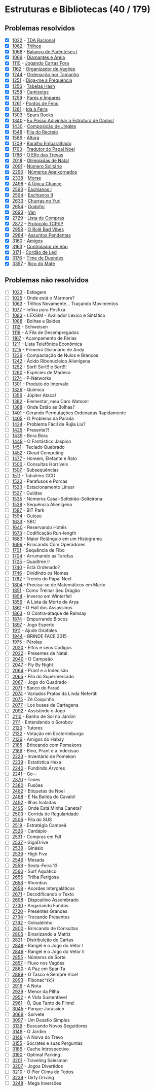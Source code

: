 # Estruturas e Bibliotecas (40 / 179)



## Problemas resolvidos

- [x]  [1022](https://www.beecrowd.com.br/judge/pt/problems/view/1022) - [TDA Racional](https://github.com/potigol/beecrowd/blob/master/src/1000/1022.poti)
- [x]  [1062](https://www.beecrowd.com.br/judge/pt/problems/view/1062) - [Trilhos](https://github.com/potigol/beecrowd/blob/master/src/1000/1062.poti)
- [x]  [1068](https://www.beecrowd.com.br/judge/pt/problems/view/1068) - [Balanço de Parênteses I](https://github.com/potigol/beecrowd/blob/master/src/1000/1068.poti)
- [x]  [1069](https://www.beecrowd.com.br/judge/pt/problems/view/1069) - [Diamantes e Areia](https://github.com/potigol/beecrowd/blob/master/src/1000/1069.poti)
- [x]  [1110](https://www.beecrowd.com.br/judge/pt/problems/view/1110) - [Jogando Cartas Fora](https://github.com/potigol/beecrowd/blob/master/src/1100/1110.poti)
- [x]  [1162](https://www.beecrowd.com.br/judge/pt/problems/view/1162) - [Organizador de Vagões](https://github.com/potigol/beecrowd/blob/master/src/1100/1162.poti)
- [x]  [1244](https://www.beecrowd.com.br/judge/pt/problems/view/1244) - [Ordenação por Tamanho](https://github.com/potigol/beecrowd/blob/master/src/1200/1244.poti)
- [x]  [1251](https://www.beecrowd.com.br/judge/pt/problems/view/1251) - [Diga-me a Frequência](https://github.com/potigol/beecrowd/blob/master/src/1200/1251.poti)
- [x]  [1256](https://www.beecrowd.com.br/judge/pt/problems/view/1256) - [Tabelas Hash](https://github.com/potigol/beecrowd/blob/master/src/1200/1256.poti)
- [x]  [1258](https://www.beecrowd.com.br/judge/pt/problems/view/1258) - [Camisetas](https://github.com/potigol/beecrowd/blob/master/src/1200/1258.poti)
- [x]  [1259](https://www.beecrowd.com.br/judge/pt/problems/view/1259) - [Pares e Ímpares](https://github.com/potigol/beecrowd/blob/master/src/1200/1259.poti)
- [x]  [1261](https://www.beecrowd.com.br/judge/pt/problems/view/1261) - [Pontos de Feno](https://github.com/potigol/beecrowd/blob/master/src/1200/1261.poti)
- [x]  [1281](https://www.beecrowd.com.br/judge/pt/problems/view/1281) - [Ida à Feira](https://github.com/potigol/beecrowd/blob/master/src/1200/1281.poti)
- [x]  [1303](https://www.beecrowd.com.br/judge/pt/problems/view/1303) - [Spurs Rocks](https://github.com/potigol/beecrowd/blob/master/src/1300/1303.poti)
- [x]  [1340](https://www.beecrowd.com.br/judge/pt/problems/view/1340) - [Eu Posso Adivinhar a Estrutura de Dados!](https://github.com/potigol/beecrowd/blob/master/src/1300/1340.poti)
- [x]  [1430](https://www.beecrowd.com.br/judge/pt/problems/view/1430) - [Composição de Jingles](https://github.com/potigol/beecrowd/blob/master/src/1400/1430.poti)
- [x]  [1548](https://www.beecrowd.com.br/judge/pt/problems/view/1548) - [Fila do Recreio](https://github.com/potigol/beecrowd/blob/master/src/1500/1548.poti)
- [x]  [1566](https://www.beecrowd.com.br/judge/pt/problems/view/1566) - [Altura](https://github.com/potigol/beecrowd/blob/master/src/1500/1566.poti)
- [x]  [1709](https://www.beecrowd.com.br/judge/pt/problems/view/1709) - [Baralho Embaralhado](https://github.com/potigol/beecrowd/blob/master/src/1700/1709.poti)
- [x]  [1763](https://www.beecrowd.com.br/judge/pt/problems/view/1763) - [Tradutor do Papai Noel](https://github.com/potigol/beecrowd/blob/master/src/1700/1763.poti)
- [x]  [1766](https://www.beecrowd.com.br/judge/pt/problems/view/1766) - [O Elfo das Trevas](https://github.com/potigol/beecrowd/blob/master/src/1700/1766.poti)
- [x]  [2018](https://www.beecrowd.com.br/judge/pt/problems/view/2018) - [Olimpíadas de Natal](https://github.com/potigol/beecrowd/blob/master/src/2000/2018.poti)
- [x]  [2091](https://www.beecrowd.com.br/judge/pt/problems/view/2091) - [Número Solitário](https://github.com/potigol/beecrowd/blob/master/src/2000/2091.poti)
- [x]  [2290](https://www.beecrowd.com.br/judge/pt/problems/view/2290) - [Números Apaixornados](https://github.com/potigol/beecrowd/blob/master/src/2200/2290.poti)
- [x]  [2338](https://www.beecrowd.com.br/judge/pt/problems/view/2338) - [Morse](https://github.com/potigol/beecrowd/blob/master/src/2300/2338.poti)
- [x]  [2496](https://www.beecrowd.com.br/judge/pt/problems/view/2496) - [A Única Chance](https://github.com/potigol/beecrowd/blob/master/src/2400/2496.poti)
- [x]  [2593](https://www.beecrowd.com.br/judge/pt/problems/view/2593) - [Eachianos I](https://github.com/potigol/beecrowd/blob/master/src/2500/2593.poti)
- [x]  [2594](https://www.beecrowd.com.br/judge/pt/problems/view/2594) - [Eachianos II](https://github.com/potigol/beecrowd/blob/master/src/2500/2594.poti)
- [x]  [2633](https://www.beecrowd.com.br/judge/pt/problems/view/2633) - [Churras no Yuri](https://github.com/potigol/beecrowd/blob/master/src/2600/2633.poti)
- [x]  [2654](https://www.beecrowd.com.br/judge/pt/problems/view/2654) - [Godofor](https://github.com/potigol/beecrowd/blob/master/src/2600/2654.poti)
- [x]  [2693](https://www.beecrowd.com.br/judge/pt/problems/view/2693) - [Van](https://github.com/potigol/beecrowd/blob/master/src/2600/2693.poti)
- [x]  [2729](https://www.beecrowd.com.br/judge/pt/problems/view/2729) - [Lista de Compras](https://github.com/potigol/beecrowd/blob/master/src/2700/2729.poti)
- [x]  [2872](https://www.beecrowd.com.br/judge/pt/problems/view/2872) - [Protocolo TCP/IP](https://github.com/potigol/beecrowd/blob/master/src/2800/2872.poti)
- [x]  [2958](https://www.beecrowd.com.br/judge/pt/problems/view/2958) - [O Rolê Bad Vibes](https://github.com/potigol/beecrowd/blob/master/src/2900/2958.poti)
- [x]  [2984](https://www.beecrowd.com.br/judge/pt/problems/view/2984) - [Assuntos Pendentes](https://github.com/potigol/beecrowd/blob/master/src/2900/2984.poti)
- [x]  [3160](https://www.beecrowd.com.br/judge/pt/problems/view/3160) - [Amigos](https://github.com/potigol/beecrowd/blob/master/src/3100/3160.poti)
- [x]  [3163](https://www.beecrowd.com.br/judge/pt/problems/view/3163) - [Controlador de Vôo](https://github.com/potigol/beecrowd/blob/master/src/3100/3163.poti)
- [x]  [3171](https://www.beecrowd.com.br/judge/pt/problems/view/3171) - [Cordão de Led](https://github.com/potigol/beecrowd/blob/master/src/3100/3171.poti)
- [x]  [3176](https://www.beecrowd.com.br/judge/pt/problems/view/3176) - [Time de Duendes](https://github.com/potigol/beecrowd/blob/master/src/3100/3176.poti)
- [x]  [3357](https://www.beecrowd.com.br/judge/pt/problems/view/3357) - [Rico do Mate](https://github.com/potigol/beecrowd/blob/master/src/3300/3357.poti)

## Problemas não resolvidos

- [ ]  [1023](https://www.beecrowd.com.br/judge/pt/problems/view/1023) - Estiagem
- [ ]  [1025](https://www.beecrowd.com.br/judge/pt/problems/view/1025) - Onde está o Mármore?
- [ ]  [1063](https://www.beecrowd.com.br/judge/pt/problems/view/1063) - Trilhos Novamente... Traçando Movimentos
- [ ]  [1077](https://www.beecrowd.com.br/judge/pt/problems/view/1077) - Infixa para Posfixa
- [ ]  [1083](https://www.beecrowd.com.br/judge/pt/problems/view/1083) - LEXSIM - Avaliador Lexico e Sintático
- [ ]  [1088](https://www.beecrowd.com.br/judge/pt/problems/view/1088) - Bolhas e Baldes
- [ ]  [1112](https://www.beecrowd.com.br/judge/pt/problems/view/1112) - Schweisen
- [ ]  [1119](https://www.beecrowd.com.br/judge/pt/problems/view/1119) - A Fila de Desempregados
- [ ]  [1167](https://www.beecrowd.com.br/judge/pt/problems/view/1167) - Acampamento de Férias
- [ ]  [1211](https://www.beecrowd.com.br/judge/pt/problems/view/1211) - Lista Telefônica Econômica
- [ ]  [1215](https://www.beecrowd.com.br/judge/pt/problems/view/1215) - Primeiro Dicionário de Andy
- [ ]  [1236](https://www.beecrowd.com.br/judge/pt/problems/view/1236) - Compactação de Nulos e Brancos
- [ ]  [1242](https://www.beecrowd.com.br/judge/pt/problems/view/1242) - Ácido Ribonucleico Alienígena
- [ ]  [1252](https://www.beecrowd.com.br/judge/pt/problems/view/1252) - Sort! Sort!! e Sort!!!
- [ ]  [1260](https://www.beecrowd.com.br/judge/pt/problems/view/1260) - Espécies de Madeira
- [ ]  [1274](https://www.beecrowd.com.br/judge/pt/problems/view/1274) - P-Networks
- [ ]  [1301](https://www.beecrowd.com.br/judge/pt/problems/view/1301) - Produto do Intervalo
- [ ]  [1326](https://www.beecrowd.com.br/judge/pt/problems/view/1326) - Química
- [ ]  [1356](https://www.beecrowd.com.br/judge/pt/problems/view/1356) - Júpiter Ataca!
- [ ]  [1382](https://www.beecrowd.com.br/judge/pt/problems/view/1382) - Elementar, meu Caro Watson!
- [ ]  [1388](https://www.beecrowd.com.br/judge/pt/problems/view/1388) - Onde Estão as Bolhas?
- [ ]  [1401](https://www.beecrowd.com.br/judge/pt/problems/view/1401) - Gerando Permutações Ordenadas Rapidamente
- [ ]  [1405](https://www.beecrowd.com.br/judge/pt/problems/view/1405) - O Problema da Parada
- [ ]  [1424](https://www.beecrowd.com.br/judge/pt/problems/view/1424) - Problema Fácil de Rujia Liu?
- [ ]  [1425](https://www.beecrowd.com.br/judge/pt/problems/view/1425) - Presente?!
- [ ]  [1439](https://www.beecrowd.com.br/judge/pt/problems/view/1439) - Bora Bora
- [ ]  [1449](https://www.beecrowd.com.br/judge/pt/problems/view/1449) - O Fantástico Jaspion
- [ ]  [1451](https://www.beecrowd.com.br/judge/pt/problems/view/1451) - Teclado Quebrado
- [ ]  [1452](https://www.beecrowd.com.br/judge/pt/problems/view/1452) - Gloud Computing
- [ ]  [1477](https://www.beecrowd.com.br/judge/pt/problems/view/1477) - Homem, Elefante e Rato
- [ ]  [1500](https://www.beecrowd.com.br/judge/pt/problems/view/1500) - Consultas Horríveis
- [ ]  [1507](https://www.beecrowd.com.br/judge/pt/problems/view/1507) - Subsequências
- [ ]  [1511](https://www.beecrowd.com.br/judge/pt/problems/view/1511) - Tabuleiro GCD
- [ ]  [1520](https://www.beecrowd.com.br/judge/pt/problems/view/1520) - Parafusos e Porcas
- [ ]  [1523](https://www.beecrowd.com.br/judge/pt/problems/view/1523) - Estacionamento Linear
- [ ]  [1527](https://www.beecrowd.com.br/judge/pt/problems/view/1527) - Guildas
- [ ]  [1535](https://www.beecrowd.com.br/judge/pt/problems/view/1535) - Números Casal-Solteirão-Solteirona
- [ ]  [1538](https://www.beecrowd.com.br/judge/pt/problems/view/1538) - Sequência Alienígena
- [ ]  [1587](https://www.beecrowd.com.br/judge/pt/problems/view/1587) - BIT Park
- [ ]  [1594](https://www.beecrowd.com.br/judge/pt/problems/view/1594) - Guloso
- [ ]  [1633](https://www.beecrowd.com.br/judge/pt/problems/view/1633) - SBC
- [ ]  [1640](https://www.beecrowd.com.br/judge/pt/problems/view/1640) - Reservando Hotéis
- [ ]  [1673](https://www.beecrowd.com.br/judge/pt/problems/view/1673) - Codificação Run-length
- [ ]  [1683](https://www.beecrowd.com.br/judge/pt/problems/view/1683) - Maior Retângulo em um Histograma
- [ ]  [1696](https://www.beecrowd.com.br/judge/pt/problems/view/1696) - Brincando Com Operadores
- [ ]  [1701](https://www.beecrowd.com.br/judge/pt/problems/view/1701) - Sequência de Fibo
- [ ]  [1704](https://www.beecrowd.com.br/judge/pt/problems/view/1704) - Arrumando as Tarefas
- [ ]  [1725](https://www.beecrowd.com.br/judge/pt/problems/view/1725) - Quadtree II
- [ ]  [1740](https://www.beecrowd.com.br/judge/pt/problems/view/1740) - Está Ordenado?
- [ ]  [1746](https://www.beecrowd.com.br/judge/pt/problems/view/1746) - Dividindo os Nomes
- [ ]  [1762](https://www.beecrowd.com.br/judge/pt/problems/view/1762) - Trenós do Papai Noel
- [ ]  [1804](https://www.beecrowd.com.br/judge/pt/problems/view/1804) - Precisa-se de Matemáticos em Marte
- [ ]  [1851](https://www.beecrowd.com.br/judge/pt/problems/view/1851) - Como Treinar Seu Dragão
- [ ]  [1854](https://www.beecrowd.com.br/judge/pt/problems/view/1854) - Inverno em Winterfell
- [ ]  [1856](https://www.beecrowd.com.br/judge/pt/problems/view/1856) - A Lista da Morte de Arya
- [ ]  [1861](https://www.beecrowd.com.br/judge/pt/problems/view/1861) - O Hall dos Assassinos
- [ ]  [1863](https://www.beecrowd.com.br/judge/pt/problems/view/1863) - O Contra-ataque de Ramsay
- [ ]  [1874](https://www.beecrowd.com.br/judge/pt/problems/view/1874) - Empurrando Blocos
- [ ]  [1897](https://www.beecrowd.com.br/judge/pt/problems/view/1897) - Jogo Esperto
- [ ]  [1911](https://www.beecrowd.com.br/judge/pt/problems/view/1911) - Ajude Girafales
- [ ]  [1944](https://www.beecrowd.com.br/judge/pt/problems/view/1944) - BRINDE FACE 2015
- [ ]  [1975](https://www.beecrowd.com.br/judge/pt/problems/view/1975) - Pérolas
- [ ]  [2020](https://www.beecrowd.com.br/judge/pt/problems/view/2020) - Elfos e seus Códigos
- [ ]  [2022](https://www.beecrowd.com.br/judge/pt/problems/view/2022) - Presentes de Natal
- [ ]  [2040](https://www.beecrowd.com.br/judge/pt/problems/view/2040) - O Campeão
- [ ]  [2047](https://www.beecrowd.com.br/judge/pt/problems/view/2047) - Fly By Night
- [ ]  [2064](https://www.beecrowd.com.br/judge/pt/problems/view/2064) - Prant e a Indecisão
- [ ]  [2065](https://www.beecrowd.com.br/judge/pt/problems/view/2065) - Fila do Supermercado
- [ ]  [2067](https://www.beecrowd.com.br/judge/pt/problems/view/2067) - Jogo do Quadrado
- [ ]  [2071](https://www.beecrowd.com.br/judge/pt/problems/view/2071) - Banco do Faraó
- [ ]  [2074](https://www.beecrowd.com.br/judge/pt/problems/view/2074) - Variados Pratos da Linda Nefertiti
- [ ]  [2075](https://www.beecrowd.com.br/judge/pt/problems/view/2075) - Zé Coquinho
- [ ]  [2077](https://www.beecrowd.com.br/judge/pt/problems/view/2077) - Los buses de Cartagena
- [ ]  [2092](https://www.beecrowd.com.br/judge/pt/problems/view/2092) - Assistindo o Jogo
- [ ]  [2110](https://www.beecrowd.com.br/judge/pt/problems/view/2110) - Banho de Sol no Jardim
- [ ]  [2111](https://www.beecrowd.com.br/judge/pt/problems/view/2111) - Entendendo o Sorobov
- [ ]  [2120](https://www.beecrowd.com.br/judge/pt/problems/view/2120) - Tutores
- [ ]  [2122](https://www.beecrowd.com.br/judge/pt/problems/view/2122) - Votação em Ecaterimburgo
- [ ]  [2136](https://www.beecrowd.com.br/judge/pt/problems/view/2136) - Amigos do Habay
- [ ]  [2185](https://www.beecrowd.com.br/judge/pt/problems/view/2185) - Brincando com Pomekons
- [ ]  [2186](https://www.beecrowd.com.br/judge/pt/problems/view/2186) - Bino, Prant e a Indecisao
- [ ]  [2223](https://www.beecrowd.com.br/judge/pt/problems/view/2223) - Inventário de Pomekon
- [ ]  [2239](https://www.beecrowd.com.br/judge/pt/problems/view/2239) - Estatística Hexa
- [ ]  [2240](https://www.beecrowd.com.br/judge/pt/problems/view/2240) - Fundindo Árvores
- [ ]  [2241](https://www.beecrowd.com.br/judge/pt/problems/view/2241) - Go--
- [ ]  [2370](https://www.beecrowd.com.br/judge/pt/problems/view/2370) - Times
- [ ]  [2380](https://www.beecrowd.com.br/judge/pt/problems/view/2380) - Fusões
- [ ]  [2482](https://www.beecrowd.com.br/judge/pt/problems/view/2482) - Etiquetas de Noel
- [ ]  [2488](https://www.beecrowd.com.br/judge/pt/problems/view/2488) - É Na Batida do Cavalo!
- [ ]  [2492](https://www.beecrowd.com.br/judge/pt/problems/view/2492) - Ilhas Isoladas
- [ ]  [2495](https://www.beecrowd.com.br/judge/pt/problems/view/2495) - Onde Está Minha Caneta?
- [ ]  [2503](https://www.beecrowd.com.br/judge/pt/problems/view/2503) - Corrida de Regularidade
- [ ]  [2506](https://www.beecrowd.com.br/judge/pt/problems/view/2506) - Fila do SUS
- [ ]  [2519](https://www.beecrowd.com.br/judge/pt/problems/view/2519) - Estratégia Campeã
- [ ]  [2526](https://www.beecrowd.com.br/judge/pt/problems/view/2526) - Cardápio
- [ ]  [2531](https://www.beecrowd.com.br/judge/pt/problems/view/2531) - Compras em FdI
- [ ]  [2537](https://www.beecrowd.com.br/judge/pt/problems/view/2537) - GigaDrive
- [ ]  [2538](https://www.beecrowd.com.br/judge/pt/problems/view/2538) - Ginásio
- [ ]  [2539](https://www.beecrowd.com.br/judge/pt/problems/view/2539) - High Five
- [ ]  [2546](https://www.beecrowd.com.br/judge/pt/problems/view/2546) - Mesada
- [ ]  [2559](https://www.beecrowd.com.br/judge/pt/problems/view/2559) - Sexta-Feira 13
- [ ]  [2560](https://www.beecrowd.com.br/judge/pt/problems/view/2560) - Surf Aquático
- [ ]  [2655](https://www.beecrowd.com.br/judge/pt/problems/view/2655) - Trilha Perigosa
- [ ]  [2656](https://www.beecrowd.com.br/judge/pt/problems/view/2656) - Rhombus
- [ ]  [2658](https://www.beecrowd.com.br/judge/pt/problems/view/2658) - Acordes Intergaláticos
- [ ]  [2671](https://www.beecrowd.com.br/judge/pt/problems/view/2671) - Decodificando o Texto
- [ ]  [2698](https://www.beecrowd.com.br/judge/pt/problems/view/2698) - Dispositivo Assombrado
- [ ]  [2700](https://www.beecrowd.com.br/judge/pt/problems/view/2700) - Angariando Fundos
- [ ]  [2720](https://www.beecrowd.com.br/judge/pt/problems/view/2720) - Presentes Grandes
- [ ]  [2734](https://www.beecrowd.com.br/judge/pt/problems/view/2734) - Trocando Presentes
- [ ]  [2792](https://www.beecrowd.com.br/judge/pt/problems/view/2792) - Golnaldinho
- [ ]  [2800](https://www.beecrowd.com.br/judge/pt/problems/view/2800) - Brincando de Consultas
- [ ]  [2805](https://www.beecrowd.com.br/judge/pt/problems/view/2805) - Binarizando a Matriz
- [ ]  [2821](https://www.beecrowd.com.br/judge/pt/problems/view/2821) - Distribuição de Cartas
- [ ]  [2848](https://www.beecrowd.com.br/judge/pt/problems/view/2848) - Rangel e o Jogo do Vetor I
- [ ]  [2849](https://www.beecrowd.com.br/judge/pt/problems/view/2849) - Rangel e o Jogo do Vetor II
- [ ]  [2855](https://www.beecrowd.com.br/judge/pt/problems/view/2855) - Números de Sorte
- [ ]  [2857](https://www.beecrowd.com.br/judge/pt/problems/view/2857) - Fluxo nos Vagões
- [ ]  [2860](https://www.beecrowd.com.br/judge/pt/problems/view/2860) - A Paz em Spar-Ta
- [ ]  [2889](https://www.beecrowd.com.br/judge/pt/problems/view/2889) - O Tasco é Sempre Vice!
- [ ]  [2893](https://www.beecrowd.com.br/judge/pt/problems/view/2893) - Fibonac^{k}i
- [ ]  [2916](https://www.beecrowd.com.br/judge/pt/problems/view/2916) - A Nota
- [ ]  [2929](https://www.beecrowd.com.br/judge/pt/problems/view/2929) - Menor da Pilha
- [ ]  [2952](https://www.beecrowd.com.br/judge/pt/problems/view/2952) - A Vida Sustentável
- [ ]  [2961](https://www.beecrowd.com.br/judge/pt/problems/view/2961) - Ô, Que Tanto de Filme!
- [ ]  [3045](https://www.beecrowd.com.br/judge/pt/problems/view/3045) - Parque Jurássico
- [ ]  [3069](https://www.beecrowd.com.br/judge/pt/problems/view/3069) - Sorvete
- [ ]  [3097](https://www.beecrowd.com.br/judge/pt/problems/view/3097) - Um Desafio Simples
- [ ]  [3139](https://www.beecrowd.com.br/judge/pt/problems/view/3139) - Buscando Novos Seguidores
- [ ]  [3148](https://www.beecrowd.com.br/judge/pt/problems/view/3148) - O Jardim
- [ ]  [3149](https://www.beecrowd.com.br/judge/pt/problems/view/3149) - A Noiva do Trevo
- [ ]  [3155](https://www.beecrowd.com.br/judge/pt/problems/view/3155) - Sócrates e suas Perguntas
- [ ]  [3186](https://www.beecrowd.com.br/judge/pt/problems/view/3186) - Cache Introspectivo
- [ ]  [3190](https://www.beecrowd.com.br/judge/pt/problems/view/3190) - Optimal Parking
- [ ]  [3201](https://www.beecrowd.com.br/judge/pt/problems/view/3201) - Traveling Salesman
- [ ]  [3207](https://www.beecrowd.com.br/judge/pt/problems/view/3207) - Jogos Divertidos
- [ ]  [3210](https://www.beecrowd.com.br/judge/pt/problems/view/3210) - O Pior Clima de Todos
- [ ]  [3239](https://www.beecrowd.com.br/judge/pt/problems/view/3239) - Dirty Driving
- [ ]  [3248](https://www.beecrowd.com.br/judge/pt/problems/view/3248) - Mega Inversões
